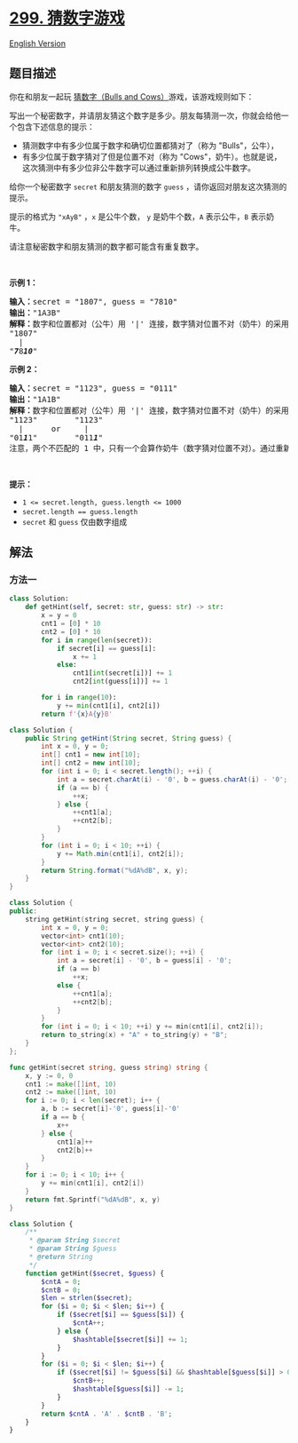 # [299. 猜数字游戏](https://leetcode.cn/problems/bulls-and-cows)

[English Version](/solution/0200-0299/0299.Bulls%20and%20Cows/README_EN.md)

## 题目描述

<!-- 这里写题目描述 -->

<p>你在和朋友一起玩 <a href="https://baike.baidu.com/item/%E7%8C%9C%E6%95%B0%E5%AD%97/83200?fromtitle=Bulls+and+Cows&amp;fromid=12003488&amp;fr=aladdin" target="_blank">猜数字（Bulls and Cows）</a>游戏，该游戏规则如下：</p>

<p>写出一个秘密数字，并请朋友猜这个数字是多少。朋友每猜测一次，你就会给他一个包含下述信息的提示：</p>

<ul>
	<li>猜测数字中有多少位属于数字和确切位置都猜对了（称为 "Bulls"，公牛），</li>
	<li>有多少位属于数字猜对了但是位置不对（称为 "Cows"，奶牛）。也就是说，这次猜测中有多少位非公牛数字可以通过重新排列转换成公牛数字。</li>
</ul>

<p>给你一个秘密数字&nbsp;<code>secret</code> 和朋友猜测的数字&nbsp;<code>guess</code> ，请你返回对朋友这次猜测的提示。</p>

<p>提示的格式为 <code>"xAyB"</code> ，<code>x</code> 是公牛个数， <code>y</code> 是奶牛个数，<code>A</code> 表示公牛，<code>B</code>&nbsp;表示奶牛。</p>

<p>请注意秘密数字和朋友猜测的数字都可能含有重复数字。</p>

<p>&nbsp;</p>

<p><strong>示例 1：</strong></p>

<pre>
<strong>输入：</strong>secret = "1807", guess = "7810"
<strong>输出：</strong>"1A3B"
<strong>解释：</strong>数字和位置都对（公牛）用 '|' 连接，数字猜对位置不对（奶牛）的采用斜体加粗标识。
"1807"
  |
"<em><strong>7</strong></em>8<em><strong>10</strong></em>"</pre>

<p><strong>示例 2：</strong></p>

<pre>
<strong>输入：</strong>secret = "1123", guess = "0111"
<strong>输出：</strong>"1A1B"
<strong>解释：</strong>数字和位置都对（公牛）用 '|' 连接，数字猜对位置不对（奶牛）的采用斜体加粗标识。
"1123"        "1123"
  |      or     |
"01<em><strong>1</strong></em>1"        "011<em><strong>1</strong></em>"
注意，两个不匹配的 1 中，只有一个会算作奶牛（数字猜对位置不对）。通过重新排列非公牛数字，其中仅有一个 1 可以成为公牛数字。</pre>

<p>&nbsp;</p>

<p><strong>提示：</strong></p>

<ul>
	<li><code>1 &lt;= secret.length, guess.length &lt;= 1000</code></li>
	<li><code>secret.length == guess.length</code></li>
	<li><code>secret</code> 和 <code>guess</code> 仅由数字组成</li>
</ul>

## 解法

### 方法一

<!-- tabs:start -->

```python
class Solution:
    def getHint(self, secret: str, guess: str) -> str:
        x = y = 0
        cnt1 = [0] * 10
        cnt2 = [0] * 10
        for i in range(len(secret)):
            if secret[i] == guess[i]:
                x += 1
            else:
                cnt1[int(secret[i])] += 1
                cnt2[int(guess[i])] += 1

        for i in range(10):
            y += min(cnt1[i], cnt2[i])
        return f'{x}A{y}B'
```

```java
class Solution {
    public String getHint(String secret, String guess) {
        int x = 0, y = 0;
        int[] cnt1 = new int[10];
        int[] cnt2 = new int[10];
        for (int i = 0; i < secret.length(); ++i) {
            int a = secret.charAt(i) - '0', b = guess.charAt(i) - '0';
            if (a == b) {
                ++x;
            } else {
                ++cnt1[a];
                ++cnt2[b];
            }
        }
        for (int i = 0; i < 10; ++i) {
            y += Math.min(cnt1[i], cnt2[i]);
        }
        return String.format("%dA%dB", x, y);
    }
}
```

```cpp
class Solution {
public:
    string getHint(string secret, string guess) {
        int x = 0, y = 0;
        vector<int> cnt1(10);
        vector<int> cnt2(10);
        for (int i = 0; i < secret.size(); ++i) {
            int a = secret[i] - '0', b = guess[i] - '0';
            if (a == b)
                ++x;
            else {
                ++cnt1[a];
                ++cnt2[b];
            }
        }
        for (int i = 0; i < 10; ++i) y += min(cnt1[i], cnt2[i]);
        return to_string(x) + "A" + to_string(y) + "B";
    }
};
```

```go
func getHint(secret string, guess string) string {
	x, y := 0, 0
	cnt1 := make([]int, 10)
	cnt2 := make([]int, 10)
	for i := 0; i < len(secret); i++ {
		a, b := secret[i]-'0', guess[i]-'0'
		if a == b {
			x++
		} else {
			cnt1[a]++
			cnt2[b]++
		}
	}
	for i := 0; i < 10; i++ {
		y += min(cnt1[i], cnt2[i])
	}
	return fmt.Sprintf("%dA%dB", x, y)
}
```

```php
class Solution {
    /**
     * @param String $secret
     * @param String $guess
     * @return String
     */
    function getHint($secret, $guess) {
        $cntA = 0;
        $cntB = 0;
        $len = strlen($secret);
        for ($i = 0; $i < $len; $i++) {
            if ($secret[$i] == $guess[$i]) {
                $cntA++;
            } else {
                $hashtable[$secret[$i]] += 1;
            }
        }
        for ($i = 0; $i < $len; $i++) {
            if ($secret[$i] != $guess[$i] && $hashtable[$guess[$i]] > 0) {
                $cntB++;
                $hashtable[$guess[$i]] -= 1;
            }
        }
        return $cntA . 'A' . $cntB . 'B';
    }
}
```

<!-- tabs:end -->

<!-- end -->
